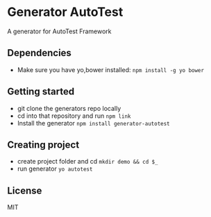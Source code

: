 # Generator AutoTest
A generator for AutoTest Framework

## Dependencies
- Make sure you have yo,bower installed:
	`npm install -g yo bower`

## Getting started
- git clone the generators repo locally
- cd into that repository and run `npm link`
- Install the generator
	`npm install generator-autotest`

## Creating project
- create project folder and cd
	`mkdir demo && cd $_`
- run generator
	`yo autotest`

## License
MIT
